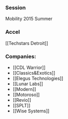 
### Session
Mobility 2015 Summer

### Accel
[[Techstars Detroit]]

### Companies:
- [[CDL Warrior]]
- [[Classics&Exotics]]
- [[Elegus Technologies]]
- [[Lunar Labs]]
- [[Modern]]
- [[Motoroso]]
- [[Revio]]
- [[SPLT]]
- [[Wise Systems]]


